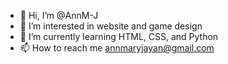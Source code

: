 - 👋 Hi, I’m @AnnM-J
- 👀 I’m interested in website and game design
- 🌱 I’m currently learning HTML, CSS, and Python
- 📫 How to reach me annmaryjayan@gmail.com

<!---
AnnM-J/AnnM-J is a ✨ special ✨ repository because its `README.md` (this file) appears on your GitHub profile.
You can click the Preview link to take a look at your changes.
--->
